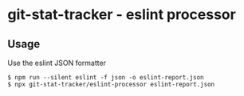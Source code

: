 # git-stat-tracker - eslint processor

## Usage

Use the eslint JSON formatter

```
$ npm run --silent eslint -f json -o eslint-report.json
$ npx git-stat-tracker/eslint-processor eslint-report.json
```